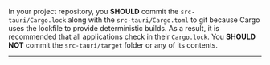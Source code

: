 
In your project repository, you **SHOULD** commit the `src-tauri/Cargo.lock` along with the `src-tauri/Cargo.toml` to git because Cargo uses the lockfile to provide deterministic builds. As a result, it is recommended that all applications check in their `Cargo.lock`. You **SHOULD NOT** commit the `src-tauri/target` folder or any of its contents.

---
